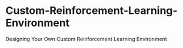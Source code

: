 # Custom-Reinforcement-Learning-Environment
Designing Your Own Custom Reinforcement Learning Environment
